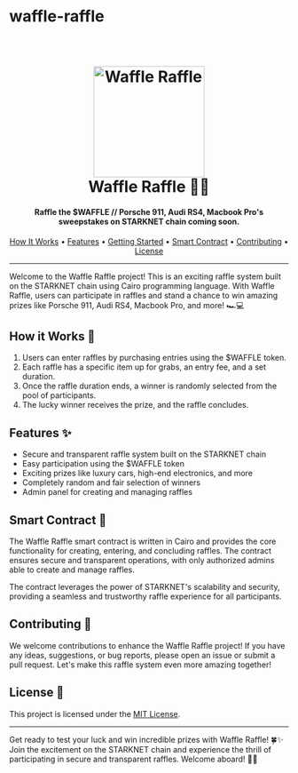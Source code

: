 # waffle-raffle
<h1 align="center">
  <br>
  <a href="https://twitter.com/wafflesweep"><img src="[https://i.imgur.com/sFmAOBq](https://i.imgur.com/sFmAOBq.png)" alt="Waffle Raffle" width="200"></a>
  <br>
  Waffle Raffle 🧇🎉
  <br>
</h1>

<h4 align="center">Raffle the $WAFFLE // Porsche 911, Audi RS4, Macbook Pro's sweepstakes on STARKNET chain coming soon.</h4>

<p align="center">
  <a href="#how-it-works-">How It Works</a> •
  <a href="#features-">Features</a> •
  <a href="#getting-started-">Getting Started</a> •
  <a href="#smart-contract-">Smart Contract</a> •
  <a href="#contributing-">Contributing</a> •
  <a href="#license-">License</a>
</p>

---

Welcome to the Waffle Raffle project! This is an exciting raffle system built on the STARKNET chain using Cairo programming language. With Waffle Raffle, users can participate in raffles and stand a chance to win amazing prizes like Porsche 911, Audi RS4, Macbook Pro, and more! 🏎️💻

## How it Works 🎲

1. Users can enter raffles by purchasing entries using the $WAFFLE token.
2. Each raffle has a specific item up for grabs, an entry fee, and a set duration.
3. Once the raffle duration ends, a winner is randomly selected from the pool of participants.
4. The lucky winner receives the prize, and the raffle concludes.

## Features ✨

- Secure and transparent raffle system built on the STARKNET chain
- Easy participation using the $WAFFLE token
- Exciting prizes like luxury cars, high-end electronics, and more
- Completely random and fair selection of winners
- Admin panel for creating and managing raffles

## Smart Contract 📜

The Waffle Raffle smart contract is written in Cairo and provides the core functionality for creating, entering, and concluding raffles. The contract ensures secure and transparent operations, with only authorized admins able to create and manage raffles.

The contract leverages the power of STARKNET's scalability and security, providing a seamless and trustworthy raffle experience for all participants.

## Contributing 🤝

We welcome contributions to enhance the Waffle Raffle project! If you have any ideas, suggestions, or bug reports, please open an issue or submit a pull request. Let's make this raffle system even more amazing together!

## License 📄

This project is licensed under the [MIT License](LICENSE).

---

Get ready to test your luck and win incredible prizes with Waffle Raffle! 🍀✨ Join the excitement on the STARKNET chain and experience the thrill of participating in secure and transparent raffles. Welcome aboard! 🚀🎉
